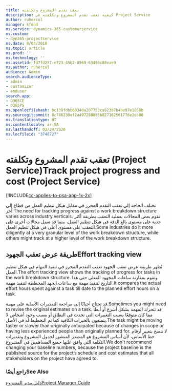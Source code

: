 ```yaml
---
title: تعقب تقدم المشروع وتكلفته
description: كيفية تعقب تقدم المشروع وتكلفته في Project Service
author: ruhercul
manager: kfend
ms.service: dynamics-365-customerservice
ms.custom:
- dyn365-projectservice
ms.date: 8/03/2018
ms.topic: article
ms.prod: ''
ms.technology: ''
ms.assetid: fd7fd257-e723-45b2-8569-63496c80eae9
ms.author: ruhercul
audience: Admin
search.audienceType:
- admin
- customizer
- enduser
search.app:
- D365CE
- D365PS
ms.openlocfilehash: bc139fdbb60340a207753ca92387b4be97e1858b
ms.sourcegitcommit: 8c786230ef2a497280885b827162561776e2eb00
ms.translationtype: HT
ms.contentlocale: ar-SA
ms.lasthandoff: 03/24/2020
ms.locfileid: "3748727"
---
```

# <a name="track-project-progress-and-cost-project-service"></a><span data-ttu-id="1aa47-103">تعقب تقدم المشروع وتكلفته (Project Service)</span><span class="sxs-lookup"><span data-stu-id="1aa47-103">Track project progress and cost (Project Service)</span></span>

[!INCLUDE[cc-applies-to-psa-app-1x-2x](../includes/cc-applies-to-psa-app-1x-2x.md)]

<span data-ttu-id="1aa47-104">تختلف الحاجة إلى تعقب التقدم المحرز في مقابل هيكل تنظيم العمل من قطاع إلى آخر.</span><span class="sxs-lookup"><span data-stu-id="1aa47-104">The need for tracking progress against a work breakdown structure varies across industry verticals.</span></span> <span data-ttu-id="1aa47-105">تقوم بعض المجالات بعملية التعقب بطريقة أكثر جدية على مستوى بالغ الدقة في هيكل تنظيم العمل، بينما قد تعمل مجالات أخرى على التعقب على مستوى أعلى في هيكل تنظيم العمل.</span><span class="sxs-lookup"><span data-stu-id="1aa47-105">Some industries do it more diligently at a very granular level of the work breakdown structure, while others might track at a higher level of the work breakdown structure.</span></span>  
  
## <a name="effort-tracking-view"></a><span data-ttu-id="1aa47-106">طريقة عرض تعقب الجهود</span><span class="sxs-lookup"><span data-stu-id="1aa47-106">Effort tracking view</span></span>  
<span data-ttu-id="1aa47-107">تُظهر طريقة عرض تعقب الجهود تعقب التقدم المحرز في تنفيذ المهام في هيكل تنظيم العمل.</span><span class="sxs-lookup"><span data-stu-id="1aa47-107">The effort tracking view shows the tracking of progress for tasks in the work breakdown structure.</span></span> <span data-ttu-id="1aa47-108">وتقوم بمقارنة ساعات المجهود الفعلي حتى هذا التاريخ لتنفيذ مهمة مع ساعات الجهد المخططة لتنفيذ مهمة.</span><span class="sxs-lookup"><span data-stu-id="1aa47-108">It compares the actual effort hours spent against a task till date to the planned effort hours on a task.</span></span>  
  
<span data-ttu-id="1aa47-109">قد تحتاج أحيانًا إلى مراجعة التقديرات الأصلية على مهمة.</span><span class="sxs-lookup"><span data-stu-id="1aa47-109">Sometimes you might need to revise the original estimates on a task.</span></span> <span data-ttu-id="1aa47-110">قد تتحرك المهمة بشكل أسرع أو أبطأ مما كان متوقعًا بسبب التغييرات التي تحدث في النطاق أو بسبب وجود أشخاص لا يتمتعون بالخبرات الكافية كما تم التخطيط له في الأصل.</span><span class="sxs-lookup"><span data-stu-id="1aa47-110">The task might be moving faster or slower than originally anticipated because of changes in scope or having less experienced people than originally planned for.</span></span> <span data-ttu-id="1aa47-111">لا ننصح بتغيير أرقام خط الأساس، لأن أساس المشروع هو المصدر المنشور لجدول المشروع وتقديرات التكلفة التي وافق عليها جميع المساهمين في المشروع.</span><span class="sxs-lookup"><span data-stu-id="1aa47-111">We don't recommend changing your baseline numbers, because the project baseline is the published source for the project’s schedule and cost estimates that all stakeholders on the project have agreed to.</span></span>  
  
### <a name="see-also"></a><span data-ttu-id="1aa47-112">راجع أيضًا</span><span class="sxs-lookup"><span data-stu-id="1aa47-112">See Also</span></span>  
 [<span data-ttu-id="1aa47-113">دليل مدير المشروع</span><span class="sxs-lookup"><span data-stu-id="1aa47-113">Project Manager Guide</span></span>](../project-service/project-manager-guide.md)
